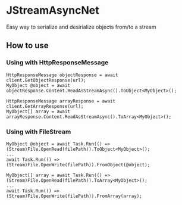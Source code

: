 # JStreamAsyncNet
Easy way to serialize and desirialize objects from/to a stream

## How to use

### Using with HttpResponseMessage
```
HttpResponseMessage objectResponse = await client.GetObjectResponse(url);
MyObject @object = await objectResponse.Content.ReadAsStreamAsync().ToObject<MyObject>();

HttpResponseMessage arrayResponse = await client.GetArrayResponse(url);
MyObject[] array = await arrayResponse.Content.ReadAsStreamAsync().ToArray<MyObject>();
```

### Using with FileStream
```
MyObject @object = await Task.Run(() => (Stream)File.OpenRead(filePath)).ToObject<MyObject>();
...
await Task.Run(() => (Stream)File.OpenWrite(filePath)).FromObject(@object);

MyObject[] array = await Task.Run(() => (Stream)File.OpenRead(filePath)).ToArray<MyObject>();
...
await Task.Run(() => (Stream)File.OpenWrite(filePath)).FromArray(array);
```
